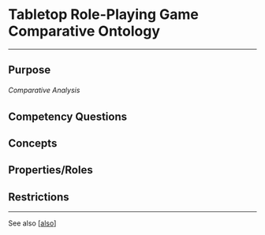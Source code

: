 # Tabletop Role-Playing Game Comparative Ontology

---


## Purpose
###### Comparative Analysis
## Competency Questions

## Concepts
## Properties/Roles
## Restrictions







---
See also [[also]()]





